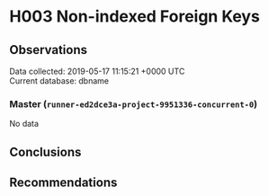 # H003 Non-indexed Foreign Keys #

## Observations ##
Data collected: 2019-05-17 11:15:21 +0000 UTC  
Current database: dbname  

### Master (`runner-ed2dce3a-project-9951336-concurrent-0`) ###


No data


## Conclusions ##


## Recommendations ##

